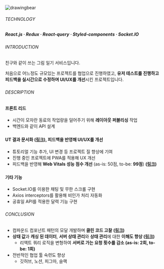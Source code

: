 ![drawingbear](https://github.com/jhchoi1182/portfolio/assets/116577489/db1dd0c5-73b5-4192-918d-74bad07041fd)

###### TECHNOLOGY

##### React.js · Redux · React-query · Styled-components · Socket.IO

###

###### INTRODUCTION

친구와 같이 쓰는 그림 일기 서비스입니다.

처음으로 어느정도 규모있는 프로젝트를 협업으로 진행하였고, **유저 테스트를 진행하고 피드백을 실시간으로 수정하며 UI/UX를 개선**시킨 프로젝트입니다.

###

###### DESCRIPTION

#### 프론트 리드

- 시간이 모자란 동료의 작업량을 덜어주기 위해 **레이아웃 퍼블리싱** 작업
- 백엔드와 같이 API 설계

###

#### **UT 결과 문서화 ([링크](https://www.notion.so/6e112d9470024297875042712f0aa488?pvs=21)), 피드백을 반영해 UI/UX를 개선**

- 튜토리얼 기능 추가, UI 변경 등 프로젝트 질 향상에 기여
- 진행 중인 프로젝트에 PWA를 적용해 UX 개선
- 피드백을 반영해 **Web Vitals 성능 점수 개선** (as-is: 50점, to-be: **99점**) **([링크](https://jhchoi1182.tistory.com/144))**

###

#### 기타 기능

- Socket.IO를 이용한 채팅 및 무한 스크롤 구현
- Axios interceptors를 활용해 비인가 처리 자동화
- 공휴일 API를 적용한 달력 기능 구현

###

###### CONCLUSION

- 컴파운드 컴포넌트 패턴의 모달 개발하며 **클린 코드 고찰** **([링크](https://jhchoi1182.tistory.com/139))**
- **상태 값**과 **캐싱 된 데이터**, **서버 상태 관리**와 **상태 관리**에 대한 **이해도 향상 ([링크](https://jhchoi1182.tistory.com/141))**
  - 리액트 쿼리 로직을 변형하여 **서버로 가는 요청 횟수를 감소 (as-is: 2회, to-be: 1회)**
- 전반적인 협업 툴 숙련도 향상
  - 깃허브, 노션, 피그마, 슬랙
